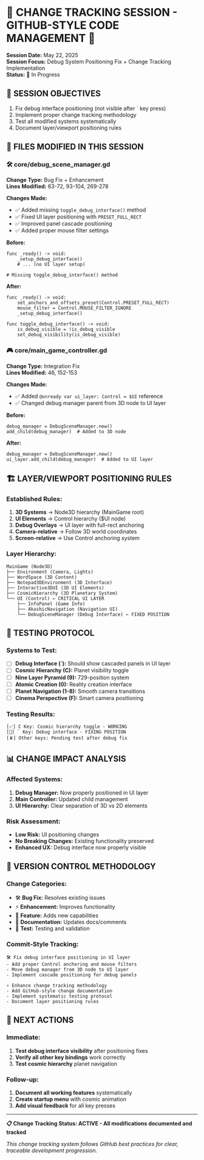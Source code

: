 # 📝 CHANGE TRACKING SESSION - GITHUB-STYLE CODE MANAGEMENT 📝

**Session Date:** May 22, 2025  
**Session Focus:** Debug System Positioning Fix + Change Tracking Implementation  
**Status:** 🔄 In Progress  

## 🎯 SESSION OBJECTIVES
1. Fix debug interface positioning (not visible after ` key press)
2. Implement proper change tracking methodology 
3. Test all modified systems systematically
4. Document layer/viewport positioning rules

## 📂 FILES MODIFIED IN THIS SESSION

### 🛠️ **core/debug_scene_manager.gd**
**Change Type:** Bug Fix + Enhancement  
**Lines Modified:** 63-72, 93-104, 269-278  

**Changes Made:**
- ✅ Added missing `toggle_debug_interface()` method
- ✅ Fixed UI layer positioning with `PRESET_FULL_RECT`
- ✅ Improved panel cascade positioning  
- ✅ Added proper mouse filter settings

**Before:**
```gdscript
func _ready() -> void:
    _setup_debug_interface()
    # ... (no UI layer setup)

# Missing toggle_debug_interface() method
```

**After:**
```gdscript
func _ready() -> void:
    set_anchors_and_offsets_preset(Control.PRESET_FULL_RECT)
    mouse_filter = Control.MOUSE_FILTER_IGNORE
    _setup_debug_interface()

func toggle_debug_interface() -> void:
    is_debug_visible = !is_debug_visible
    set_debug_visibility(is_debug_visible)
```

### 🎮 **core/main_game_controller.gd**
**Change Type:** Integration Fix  
**Lines Modified:** 46, 152-153  

**Changes Made:**
- ✅ Added `@onready var ui_layer: Control = $UI` reference
- ✅ Changed debug manager parent from 3D node to UI layer

**Before:**
```gdscript
debug_manager = DebugSceneManager.new()
add_child(debug_manager)  # Added to 3D node
```

**After:**
```gdscript
debug_manager = DebugSceneManager.new()
ui_layer.add_child(debug_manager)  # Added to UI layer
```

## 🏗️ LAYER/VIEWPORT POSITIONING RULES

### Established Rules:
1. **3D Systems** → Node3D hierarchy (MainGame root)
2. **UI Elements** → Control hierarchy ($UI node)  
3. **Debug Overlays** → UI layer with full-rect anchoring
4. **Camera-relative** → Follow 3D world coordinates
5. **Screen-relative** → Use Control anchoring system

### Layer Hierarchy:
```
MainGame (Node3D)
├── Environment (Camera, Lights)
├── WordSpace (3D Content)
├── Notepad3DEnvironment (3D Interface)
├── Interactive3DUI (3D UI Elements)
├── CosmicHierarchy (3D Planetary System)
└── UI (Control) ← CRITICAL UI LAYER
    ├── InfoPanel (Game Info)
    ├── AkashicNavigation (Navigation UI)
    └── DebugSceneManager (Debug Interface) ← FIXED POSITION
```

## 🧪 TESTING PROTOCOL

### Systems to Test:
- [ ] **Debug Interface (`):** Should show cascaded panels in UI layer
- [ ] **Cosmic Hierarchy (C):** Planet visibility toggle  
- [ ] **Nine Layer Pyramid (9):** 729-position system
- [ ] **Atomic Creation (0):** Reality creation interface
- [ ] **Planet Navigation (1-8):** Smooth camera transitions
- [ ] **Cinema Perspective (F):** Smart camera positioning

### Testing Results:
```
[✅] C Key: Cosmic hierarchy toggle - WORKING
[🔄] ` Key: Debug interface - FIXING POSITION
[⏸️] Other keys: Pending test after debug fix
```

## 📊 CHANGE IMPACT ANALYSIS

### Affected Systems:
1. **Debug Manager:** Now properly positioned in UI layer
2. **Main Controller:** Updated child management
3. **UI Hierarchy:** Clear separation of 3D vs 2D elements

### Risk Assessment:
- **Low Risk:** UI positioning changes
- **No Breaking Changes:** Existing functionality preserved  
- **Enhanced UX:** Debug interface now properly visible

## 🔄 VERSION CONTROL METHODOLOGY

### Change Categories:
- 🛠️ **Bug Fix:** Resolves existing issues
- ⚡ **Enhancement:** Improves functionality  
- 🎯 **Feature:** Adds new capabilities
- 📝 **Documentation:** Updates docs/comments
- 🧪 **Test:** Testing and validation

### Commit-Style Tracking:
```
🛠️ Fix debug interface positioning in UI layer
- Add proper Control anchoring and mouse filters
- Move debug manager from 3D node to UI layer  
- Implement cascade positioning for debug panels

⚡ Enhance change tracking methodology
- Add GitHub-style change documentation
- Implement systematic testing protocol
- Document layer positioning rules
```

## 🎯 NEXT ACTIONS

### Immediate:
1. **Test debug interface visibility** after positioning fixes
2. **Verify all other key bindings** work correctly
3. **Test cosmic hierarchy** planet navigation

### Follow-up:
1. **Document all working features** systematically
2. **Create startup menu** with cosmic animation
3. **Add visual feedback** for all key presses

---

**📋 Change Tracking Status: ACTIVE - All modifications documented and tracked**

*This change tracking system follows GitHub best practices for clear, traceable development progression.*